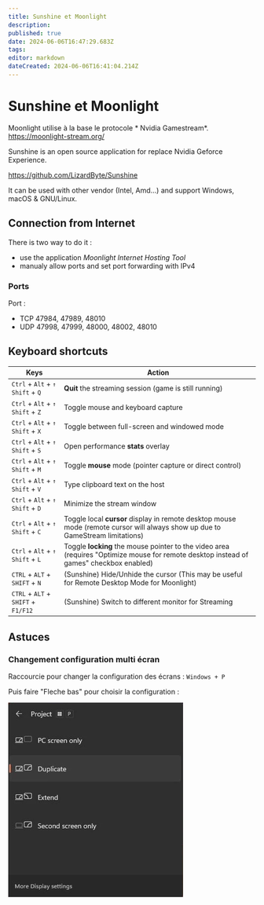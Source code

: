```yaml
---
title: Sunshine et Moonlight
description: 
published: true
date: 2024-06-06T16:47:29.683Z
tags: 
editor: markdown
dateCreated: 2024-06-06T16:41:04.214Z
---
```


# Sunshine et Moonlight

Moonlight utilise à la base le protocole * Nvidia Gamestream*.
<https://moonlight-stream.org/>

Sunshine is an open source application for replace Nvidia Geforce Experience.

<https://github.com/LizardByte/Sunshine>

It can be used with other vendor (Intel, Amd...) and support Windows, macOS & GNU/Linux.

## Connection from Internet

There is two way to do it :
- use the application *Moonlight Internet Hosting Tool*
- manualy allow ports and set port forwarding with IPv4

### Ports

Port :
- TCP 47984, 47989, 48010
- UDP 47998, 47999, 48000, 48002, 48010

## Keyboard shortcuts

| Keys | Action
|---|---
| `Ctrl` + `Alt` + `↑ Shift` + `Q` | **Quit** the streaming session (game is still running)
| `Ctrl` + `Alt` + `↑ Shift` + `Z` | Toggle mouse and keyboard capture
| `Ctrl` + `Alt` + `↑ Shift` + `X` | Toggle between full-screen and windowed mode
| `Ctrl` + `Alt` + `↑ Shift` + `S` | Open performance **stats** overlay
| `Ctrl` + `Alt` + `↑ Shift` + `M` | Toggle **mouse** mode (pointer capture or direct control)
| `Ctrl` + `Alt` + `↑ Shift` + `V` | Type clipboard text on the host
| `Ctrl` + `Alt` + `↑ Shift` + `D` | Minimize the stream window
| `Ctrl` + `Alt` + `↑ Shift` + `C` | Toggle local **cursor** display in remote desktop mouse mode (remote cursor will always show up due to GameStream limitations)
| `Ctrl` + `Alt` + `↑ Shift` + `L` | Toggle **locking** the mouse pointer to the video area (requires "Optimize mouse for remote desktop instead of games" checkbox enabled)
| `CTRL` + `ALT` + `SHIFT` + `N` | (Sunshine) Hide/Unhide the cursor (This may be useful for Remote Desktop Mode for Moonlight)
| `CTRL` + `ALT` + `SHIFT` + `F1/F12` | (Sunshine) Switch to different monitor for Streaming

## Astuces

### Changement configuration multi écran

Raccourcie pour changer la configuration des écrans : ```Windows + P```

Puis faire "Fleche bas" pour choisir la configuration :

![moonlight_gestion_multi_ecran.webp](/numerique/application/moonlight_gestion_multi_ecran.webp)